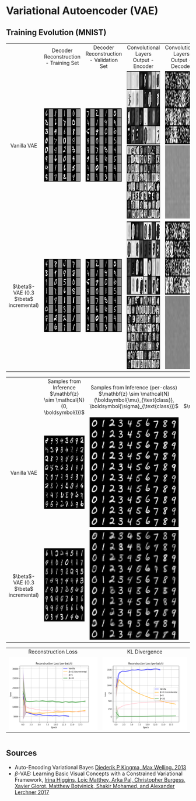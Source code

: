 # Variational Autoencoder (VAE)

## Training Evolution (MNIST)

<table>
  <tr>
    <td align="center">
    </td>
    <td align="center">
      Decoder Reconstruction - Training Set
    </td>
    <td align="center">
      Decoder Reconstruction - Validation Set
    </td>
    <td align="center">
      Convolutional Layers Output - Encoder
    </td>
    <td align="center">
      Convolutional Layers Output - Decoder
    </td>
  </tr>
  
  <tr>
    <td align="center">
      Vanilla VAE
    </td>
    <td align="center">
      <img src="res/vanilla_training_reconstruction.gif" alt="VAE Decoder Reconstruction" style="width:200px;height:200px;">
    </td>
    <td align="center">
      <img src="res/vanilla_validation_reconstruction.gif" alt="VAE Decoder Reconstruction" style="width:200px;height:200px;">
    </td>
    <td align="center">
      <img src="res/vanilla_conv1_outputs.gif" alt="VAE Decoder Reconstruction" style="width:200px;height:200px;">
      <img src="res/vanilla_conv2_outputs.gif" alt="VAE Decoder Reconstruction" style="width:200px;height:200px;">
    </td>
    <td align="center">
      <img src="res/vanilla_conv3_outputs.gif" alt="VAE Decoder Reconstruction" style="width:200px;height:200px;">
      <img src="res/vanilla_conv4_outputs.gif" alt="VAE Decoder Reconstruction" style="width:200px;height:200px;">
    </td>
  </tr>

  <tr>
    <td align="center">
      $\beta$-VAE (0.3 $\beta$ incremental)
    <td align="center">
      <img src="res/beta_training_reconstruction.gif" alt="VAE Decoder Reconstruction" style="width:200px;height:200px;">
    </td>
    <td align="center">
      <img src="res/beta_validation_reconstruction.gif" alt="VAE Decoder Reconstruction" style="width:200px;height:200px;">
    </td>
    <td align="center">
      <img src="res/beta_conv1_outputs.gif" alt="VAE Decoder Reconstruction" style="width:200px;height:200px;">
      <img src="res/beta_conv2_outputs.gif" alt="VAE Decoder Reconstruction" style="width:200px;height:200px;">
    </td>
    <td align="center">
      <img src="res/beta_conv3_outputs.gif" alt="VAE Decoder Reconstruction" style="width:200px;height:200px;">
      <img src="res/beta_conv4_outputs.gif" alt="VAE Decoder Reconstruction" style="width:200px;height:200px;">
    </td>
  </tr>

  <!--
  <tr>
    <td align="center">
      β-VAE
    </td>
  </tr>
  -->
</table>

<table>
  <tr>
      <td align="center">
      </td>
      <td align="center">
          Samples from Inference<br>$\mathbf{z} \sim \mathcal{N}(0, \boldsymbol{I})$
      </td>
      <td align="center">
          Samples from Inference (per-class)<br>$\mathbf{z} \sim \mathcal{N}(\boldsymbol{\mu}_{\text{class}}, \boldsymbol{\sigma}_{\text{class}})$
      </td>
      <td align="center">
          3D Principal Component Analysis on $\mathbf{z}$ ($\mathbf{\mu_z}$)<br>$\mathbf{z}\in\mathbb{R}^{70}$
      </td>
  </tr>
  
  <tr>
    <td align="center">
      Vanilla VAE
    </td>
    <td align="center">
      <img src="res/vanilla_samples.png" alt="Samples Vanilla" style="width:200px;height:200px;">
    </td>
    <td align="center">
      <img src="res/vanilla_samples_per_class.png" alt="Loss Vanilla" style="width:300px;height:300px;">
    </td>
    <td align="center">
      <img src="res/pca.gif" alt="PCA Vanilla" style="width:300px;height:300px;">
    </td>
  </tr>

  <tr>
    <td align="center">
      $\beta$-VAE (0.3 $\beta$ incremental)
    </td>
    <td align="center">
      <img src="res/beta_samples.png" alt="Samples Vanilla" style="width:200px;height:200px;">
    </td>
    <td align="center">
      <img src="res/beta_samples_per_class.png" alt="Loss Vanilla" style="width:300px;height:300px;">
    </td>
    <td align="center">
    </td>
  </tr>
  
</table>

<table>
  <tr>
    <td align="center">
      Reconstruction Loss
    </td>
    <td align="center">
      KL Divergence
    </td>
  </tr>

  <tr>
    <td align="center">
      <img src="res/reconstruction_loss.png" alt="Reconstruction Vanilla" style="width:330px;height:200px;">
    </td>
    <td align="center">
      <img src="res/kl_div.png" alt="KL Vanilla" style="width:330px;height:200px;">
    </td>
  </tr>
</table>

<div style="  display: flex; justify-content: center; align-items: center;">
</div>

## Sources
- Auto-Encoding Variational Bayes [Diederik P Kingma, Max Welling. 2013](https://arxiv.org/pdf/1312.6114)
- $\beta$-VAE: Learning Basic Visual Concepts with a Constrained Variational Framework, [Irina Higgins, Loic Matthey, Arka Pal, Christopher Burgess, Xavier Glorot, Matthew Botvinick, Shakir Mohamed, and Alexander Lerchner 2017](https://openreview.net/pdf?id=Sy2fzU9gl)
